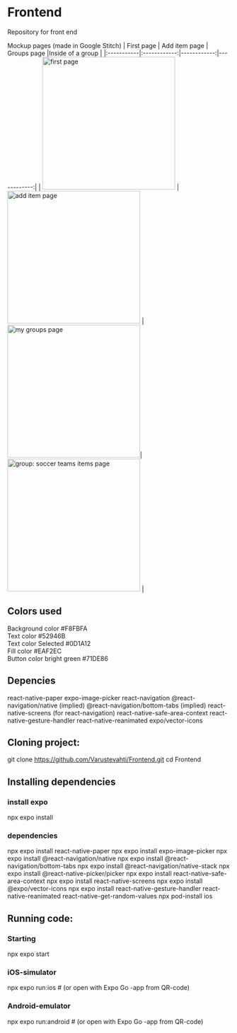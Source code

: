 # Frontend
Repository for front end

Mockup pages (made in Google Stitch)
| First page | Add item page | Groups page |Inside of a group |
|:-----------|:------------:|------------:|------------:|
| <img src="my_items.png" alt="first page" width="300"/>      | <img src="add_item.png" alt="add item page" width="300"/>       | <img src="groups.png" alt="my groups page" width="300"/>|<img src="Soccer_team_group.png" alt="group: soccer teams items page" width="300"/>       |

## Colors used

Background color #F8FBFA<br>
Text color #52946B <br>
Text color Selected #0D1A12 <br>
Fill color #EAF2EC <br>
Button color bright green #71DE86 <br>

## Depencies
react-native-paper
expo-image-picker
react-navigation
@react-navigation/native (implied)
@react-navigation/bottom-tabs (implied)
react-native-screens (for react-navigation)
react-native-safe-area-context
react-native-gesture-handler
react-native-reanimated
expo/vector-icons


## Cloning project:
git clone https://github.com/Varustevahti/Frontend.git
cd Frontend

## Installing dependencies

### install expo
npx expo install

### dependencies
npx expo install react-native-paper
npx expo install expo-image-picker
npx expo install @react-navigation/native
npx expo install @react-navigation/bottom-tabs
npx expo install @react-navigation/native-stack
npx expo install @react-native-picker/picker
npx expo install react-native-safe-area-context
npx expo install react-native-screens
npx expo install @expo/vector-icons
npx expo install react-native-gesture-handler react-native-reanimated react-native-get-random-values
npx pod-install ios


## Running code: 

### Starting
npx expo start

### iOS-simulator
npx expo run:ios     # (or open with  Expo Go -app from QR-code)

### Android-emulator
npx expo run:android # (or open with  Expo Go -app from QR-code)







